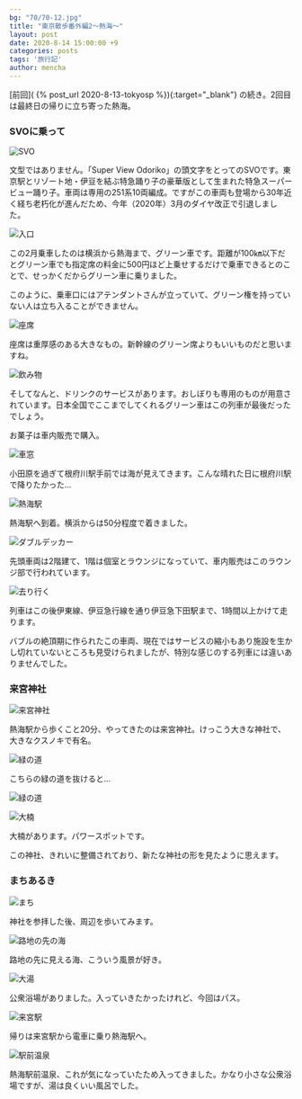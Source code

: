 ```yaml
---
bg: "70/70-12.jpg"
title: "東京散歩番外編2～熱海～"
layout: post
date: 2020-8-14 15:00:00 +9
categories: posts
tags: '旅行記'
author: mencha
---
```


[前回]( {% post_url 2020-8-13-tokyosp %}){:target="_blank"} の続き。2回目は最終日の帰りに立ち寄った熱海。 

### SVOに乗って

![SVO](https://drive.google.com/uc?export=view&id=12Q_EsUTTfws1wwkLbGo8nf2a2fk-28N8)

文型ではありません。「Super View Odoriko」の頭文字をとってのSVOです。東京駅とリゾート地・伊豆を結ぶ特急踊り子の豪華版として生まれた特急スーパービュー踊り子。車両は専用の251系10両編成。ですがこの車両も登場から30年近く経ち老朽化が進んだため、今年（2020年）3月のダイヤ改正で引退しました。

<!--more-->
![入口](https://drive.google.com/uc?export=view&id=1dE8ER5tjxZ7Bd7Aazs2dAFYsmX-J_i6n)

この2月乗車したのは横浜から熱海まで、グリーン車です。距離が100㎞以下だとグリーン車でも指定席の料金に500円ほど上乗せするだけで乗車できるとのことで、せっかくだからグリーン車に乗りました。

このように、乗車口にはアテンダントさんが立っていて、グリーン権を持っていない人は立ち入ることができません。

![座席](https://drive.google.com/uc?export=view&id=1enES96etgALb7MyKwykZPIB4QqOGf7Oh)

座席は重厚感のある大きなもの。新幹線のグリーン席よりもいいものだと思いますね。

![飲み物](https://drive.google.com/uc?export=view&id=1ur1cfO9tXZ-7GPTru9ZzsOaFrkRR7JBs)

そしてなんと、ドリンクのサービスがあります。おしぼりも専用のものが用意されています。日本全国でここまでしてくれるグリーン車はこの列車が最後だったでしょう。

お菓子は車内販売で購入。

![車窓](https://drive.google.com/uc?export=view&id=1Lb8ni__0QyohZUjvV3JZc1jZWloSje1Z)

小田原を過ぎて根府川駅手前では海が見えてきます。こんな晴れた日に根府川駅で降りたかった…

![熱海駅](https://drive.google.com/uc?export=view&id=1IBZQWBYSSMp4M-0wpBQtdOjReWCCvHlu)

熱海駅へ到着。横浜からは50分程度で着きました。

![ダブルデッカー](https://drive.google.com/uc?export=view&id=1qGBCu6Z8VBUzBjf588ppW1YHID_621ct)

先頭車両は2階建て、1階は個室とラウンジになっていて、車内販売はこのラウンジ部で行われています。

![去り行く](https://drive.google.com/uc?export=view&id=12oG8IkgZiBg1PqjNMt5wlLJ10zGymEei)

列車はこの後伊東線、伊豆急行線を通り伊豆急下田駅まで、1時間以上かけて走ります。

バブルの絶頂期に作られたこの車両、現在ではサービスの縮小もあり施設を生かし切れていないところも見受けられましたが、特別な感じのする列車には違いありませんでした。

### 来宮神社

![来宮神社](https://drive.google.com/uc?export=view&id=1D6Eh0nX3R13hdSoKB52EvXXY6ET6WD5F)

熱海駅から歩くこと20分、やってきたのは来宮神社。けっこう大きな神社で、大きなクスノキで有名。

![緑の道](https://drive.google.com/uc?export=view&id=1VD9e_rhk4bI04Bhd8KU2oygeZeUlgU5n)

こちらの緑の道を抜けると…

![緑の道](https://drive.google.com/uc?export=view&id=1wYid7Wpq3K6loKyInm1wMlKflSbHml6y)

![大楠](https://drive.google.com/uc?export=view&id=1wn4NA2DjjKBNUJHTg7biWZ1KX7shNmWW)

大楠があります。パワースポットです。

この神社、きれいに整備されており、新たな神社の形を見たように思えます。

### まちあるき

![まち](https://drive.google.com/uc?export=view&id=105-Npu0Guj0hmNIB7ABVFRcjjead_AWb)

神社を参拝した後、周辺を歩いてみます。

![路地の先の海](https://drive.google.com/uc?export=view&id=18Zq76bZoZbLwMMAp8f5tg1qgnbNtcMrP)

路地の先に見える海、こういう風景が好き。

![大湯](https://drive.google.com/uc?export=view&id=1v2p8v-Vw4_RHEIrTeY3FU7hdCq5qK_OC)

公衆浴場がありました。入っていきたかったけれど、今回はパス。

![来宮駅](https://drive.google.com/uc?export=view&id=1bWKrv5XLVwVkEBJtEGVu_qeqDWpEEMxz)

帰りは来宮駅から電車に乗り熱海駅へ。

![駅前温泉](https://drive.google.com/uc?export=view&id=1xM7z3X3b6Q510W6V0FiZsPuzkJjX5qsW)

熱海駅前温泉、これが気になっていたため入ってきました。かなり小さな公衆浴場ですが、湯は良くいい風呂でした。